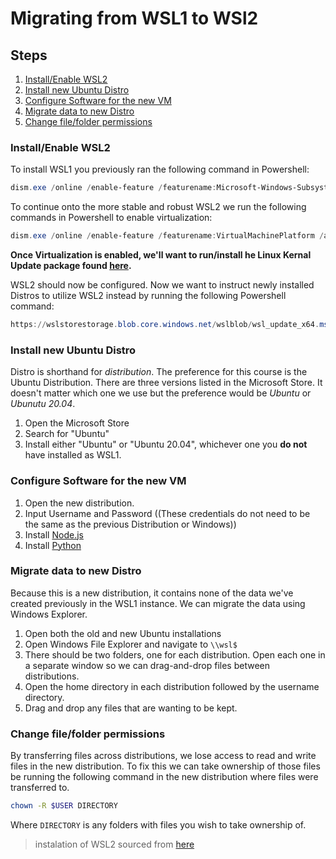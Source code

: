 # Migrating from WSL1 to WSl2

## Steps
1. [Install/Enable WSL2](./migrating-to-wsl2.md/#installenable-wsl2)
2. [Install new Ubuntu Distro](./migrating-to-wsl2.md/#Install-new-Ubuntu-Distro)
3. [Configure Software for the new VM](./migrating-to-wsl2.md/#Configure-Software-for-the-new-VM)
4. [Migrate data to new Distro](./migrating-to-wsl2.md/#Migrate-data-to-new-Distro)
5. [Change file/folder permissions](./migrating-to-wsl2.md/#change-filefolder-permissions)

### Install/Enable WSL2
To install WSL1 you previously ran the following command in Powershell: 
```Powershell
dism.exe /online /enable-feature /featurename:Microsoft-Windows-Subsystem-Linux /all /norestart
```

To continue onto the more stable and robust WSL2 we run the following commands in Powershell to enable virtualization: 

```Powershell
dism.exe /online /enable-feature /featurename:VirtualMachinePlatform /all /norestart
```

**Once Virtualization is enabled, we'll want to run/install he Linux Kernal Update package found [here](https://wslstorestorage.blob.core.windows.net/wslblob/wsl_update_x64.msi).**

WSL2 should now be configured. Now we want to instruct newly installed Distros to utilize WSL2 instead by running the following Powershell command: 

```Powershell
https://wslstorestorage.blob.core.windows.net/wslblob/wsl_update_x64.msi
```

### Install new Ubuntu Distro
Distro is shorthand for *distribution*. The preference for this course is the Ubuntu Distribution. There are three versions listed in the Microsoft Store. It doesn't matter which one we use but the preference would be *Ubuntu* or *Ubunutu 20.04*. 

1. Open the Microsoft Store
2. Search for "Ubuntu"
3. Install either "Ubuntu" or "Ubuntu 20.04", whichever one you **do not** have installed as WSL1. 

### Configure Software for the new VM
1. Open the new distribution. 
2. Input Username and Password ((These credentials do not need to be the same as the previous Distribution or Windows)) 
3. Install [Node.js](./nodejs-setup.md)
4. Install [Python](./python-setup.md)

### Migrate data to new Distro
Because this is a new distribution, it contains none of the data we've created previously in the WSL1 instance. We can migrate the data using Windows Explorer. 

1. Open both the old and new Ubuntu installations
2. Open Windows File Explorer and navigate to `\\wsl$`
3. There should be two folders, one for each distribution. Open each one in a separate window so we can drag-and-drop files between distributions.
4. Open the home directory in each distribution followed by the username directory. 
5. Drag and drop any files that are wanting to be kept. 

### Change file/folder permissions
By transferring files across distributions, we lose access to read and write files in the new distribution. To fix this we can take ownership of those files be running the following command in the new distribution where files were transferred to. 
  
```bash
chown -R $USER DIRECTORY
```

Where `DIRECTORY` is any folders with files you wish to take ownership of. 


> instalation of WSL2 sourced from [here](https://docs.microsoft.com/en-us/windows/wsl/install-manual)